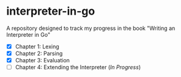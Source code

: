 # interpreter-in-go
A repository designed to track my progress in the book "Writing an Interpreter in Go"

- [x] Chapter 1: Lexing
- [x] Chapter 2: Parsing
- [x] Chapter 3: Evaluation
- [ ] Chapter 4: Extending the Interpreter (*In Progress*)
